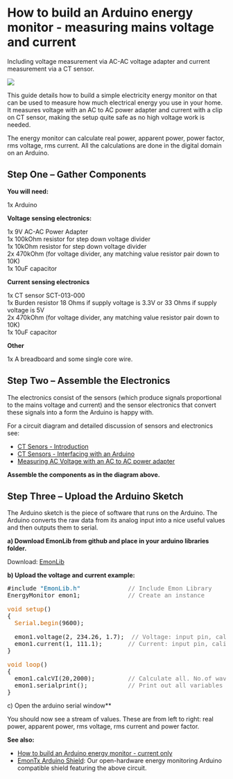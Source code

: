 # How to build an Arduino energy monitor - measuring mains voltage and current

Including voltage measurement via AC-AC voltage adapter and current measurement via a CT sensor.

![](files/currentvoltage_bb.jpg)

This guide details how to build a simple electricity energy monitor on that can be used to measure how much electrical energy you use in your home. It measures voltage with an AC to AC power adapter and current with a clip on CT sensor, making the setup quite safe as no high voltage work is needed.

The energy monitor can calculate real power, apparent power, power factor, rms voltage, rms current. All the calculations are done in the digital domain on an Arduino.

## Step One – Gather Components

**You will need:**

1x Arduino

**Voltage sensing electronics:**

1x 9V AC-AC Power Adapter<br>
1x 100kOhm resistor for step down voltage divider<br>
1x 10kOhm resistor for step down voltage divider<br>
2x 470kOhm (for voltage divider, any matching value resistor pair down to 10K)<br>
1x 10uF capacitor

**Current sensing electronics**

1x CT sensor SCT-013-000<br>
1x Burden resistor 18 Ohms if supply voltage is 3.3V or 33 Ohms if supply voltage is 5V<br>
2x 470kOhm (for voltage divider, any matching value resistor pair down to 10K)<br>
1x 10uF capacitor

**Other**

1x A breadboard and some single core wire.

## Step Two – Assemble the Electronics

The electronics consist of the sensors (which produce signals proportional to the mains voltage and current) and the sensor electronics that convert these signals into a form the Arduino is happy with.

For a circuit diagram and detailed discussion of sensors and electronics see:

- [CT Senors - Introduction](../ct-sensors/introduction)
- [CT Sensors - Interfacing with an Arduino](../ct-sensors/interface-with-arduino)
- [Measuring AC Voltage with an AC to AC power adapter](../voltage-sensing/measuring-voltage-with-an-acac-power-adapter)

**Assemble the components as in the diagram above.**

## Step Three – Upload the Arduino Sketch

The Arduino sketch is the piece of software that runs on the Arduino. The Arduino converts the raw data from its analog input into a nice useful values and then outputs them to serial.

**a) Download EmonLib from github and place in your arduino libraries folder.**

Download: [EmonLib](https://github.com/openenergymonitor/EmonLib)

**b) Upload the voltage and current example:**

<pre>#include <span style="color: #006699;">"EmonLib.h"</span>             <span style="color: #7E7E7E;">// Include Emon Library</span>
EnergyMonitor emon1;             <span style="color: #7E7E7E;">// Create an instance</span>

<span style="color: #CC6600;">void</span> <span style="color: #CC6600;">setup</span>()
{
  <span style="color: #CC6600;">Serial</span>.<span style="color: #CC6600;">begin</span>(9600);

  emon1.voltage(2, 234.26, 1.7);  <span style="color: #7E7E7E;">// Voltage: input pin, calibration, phase_shift</span>
  emon1.current(1, 111.1);       <span style="color: #7E7E7E;">// Current: input pin, calibration.</span>
}

<span style="color: #CC6600;">void</span> <span style="color: #CC6600;">loop</span>()
{
  emon1.calcVI(20,2000);         <span style="color: #7E7E7E;">// Calculate all. No.of wavelengths, time-out</span>
  emon1.serialprint();           <span style="color: #7E7E7E;">// Print out all variables</span>
}
</pre>


c) Open the arduino serial window**

You should now see a stream of values. These are from left to right: real power, apparent power, rms voltage, rms current and power factor.


**See also:**

- [How to build an Arduino energy monitor - current only](https://learn.openenergymonitor.org/electricity-monitoring/ct-sensors/how-to-build-an-arduino-energy-monitor-measuring-current-only)
- [EmonTx Arduino Shield](https://github.com/openenergymonitor/emontx-shield): Our open-hardware energy monitoring Arduino compatible shield featuring the above circuit.
